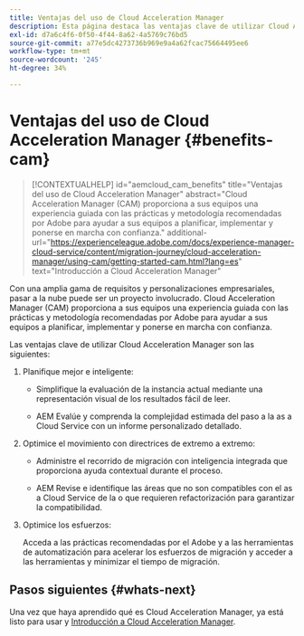 ```yaml
---
title: Ventajas del uso de Cloud Acceleration Manager
description: Esta página destaca las ventajas clave de utilizar Cloud Acceleration Manager.
exl-id: d7a6c4f6-0f50-4f44-8a62-4a5769c76bd5
source-git-commit: a77e5dc4273736b969e9a4a62fcac75664495ee6
workflow-type: tm+mt
source-wordcount: '245'
ht-degree: 34%

---
```


# Ventajas del uso de Cloud Acceleration Manager {#benefits-cam}

>[!CONTEXTUALHELP]
>id="aemcloud_cam_benefits"
>title="Ventajas del uso de Cloud Acceleration Manager"
>abstract="Cloud Acceleration Manager (CAM) proporciona a sus equipos una experiencia guiada con las prácticas y metodología recomendadas por Adobe para ayudar a sus equipos a planificar, implementar y ponerse en marcha con confianza."
>additional-url="https://experienceleague.adobe.com/docs/experience-manager-cloud-service/content/migration-journey/cloud-acceleration-manager/using-cam/getting-started-cam.html?lang=es" text="Introducción a Cloud Acceleration Manager"

Con una amplia gama de requisitos y personalizaciones empresariales, pasar a la nube puede ser un proyecto involucrado. Cloud Acceleration Manager (CAM) proporciona a sus equipos una experiencia guiada con las prácticas y metodología recomendadas por Adobe para ayudar a sus equipos a planificar, implementar y ponerse en marcha con confianza.

Las ventajas clave de utilizar Cloud Acceleration Manager son las siguientes:

1. Planifique mejor e inteligente:

   * Simplifique la evaluación de la instancia actual mediante una representación visual de los resultados fácil de leer.

   * AEM Evalúe y comprenda la complejidad estimada del paso a la as a Cloud Service con un informe personalizado detallado.

1. Optimice el movimiento con directrices de extremo a extremo:

   * Administre el recorrido de migración con inteligencia integrada que proporciona ayuda contextual durante el proceso.

   * AEM Revise e identifique las áreas que no son compatibles con el as a Cloud Service de la o que requieren refactorización para garantizar la compatibilidad.

1. Optimice los esfuerzos:

   Acceda a las prácticas recomendadas por el Adobe y a las herramientas de automatización para acelerar los esfuerzos de migración y acceder a las herramientas y minimizar el tiempo de migración.

## Pasos siguientes {#whats-next}

Una vez que haya aprendido qué es Cloud Acceleration Manager, ya está listo para usar y [Introducción a Cloud Acceleration Manager](https://experienceleague.adobe.com/docs/experience-manager-cloud-service/content/migration-journey/cloud-acceleration-manager/using-cam/getting-started-cam.html?lang=es).
